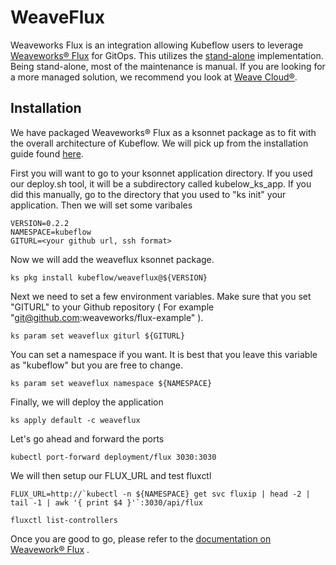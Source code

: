# WeaveFlux

Weaveworks Flux is an integration allowing Kubeflow users to leverage [Weaveworks&#174; Flux]("https://github.com/weaveworks/flux) for GitOps. This utilizes the [stand-alone]("https://github.com/weaveworks/flux/tree/master/site/standalone") implementation. Being stand-alone, most of the maintenance is manual. If you are looking for a more managed solution, we recommend you look at [Weave Cloud&#174;]("https://www.weave.works/product/cloud/").

## Installation

We have packaged Weaveworks&#174; Flux as a ksonnet package as to fit with the overall architecture of Kubeflow. We will pick up from the installation guide found [here](https://www.kubeflow.org/docs/started/getting-started/).

First you will want to go to your ksonnet application directory. If you used our deploy.sh tool, it will be a subdirectory called kubelow_ks_app. If you did this manually, go to the directory that you used to "ks init" your application. Then we will set some varibales

```
VERSION=0.2.2
NAMESPACE=kubeflow
GITURL=<your github url, ssh format>
```

Now we will add the weaveflux ksonnet package.

```
ks pkg install kubeflow/weaveflux@${VERSION}
```


Next we need to set a few environment variables. Make sure that you set "GITURL" to your Github repository ( For example "git@github.com:weaveworks/flux-example" ).


```
ks param set weaveflux giturl ${GITURL}

```

You can set a namespace if you want. It is best that you leave this variable as "kubeflow" but you are free to change.

```
ks param set weaveflux namespace ${NAMESPACE}

```
Finally, we will deploy the application

```
ks apply default -c weaveflux
```

Let's go ahead and forward the ports

```
kubectl port-forward deployment/flux 3030:3030
```

We will then setup our FLUX_URL and test fluxctl

```
FLUX_URL=http://`kubectl -n ${NAMESPACE} get svc fluxip | head -2 | tail -1 | awk '{ print $4 }'`:3030/api/flux

fluxctl list-controllers

```

Once you are good to go, please refer to the [documentation on Weavework&#174; Flux](https://github.com/weaveworks/flux/blob/master/site/using.md) .
